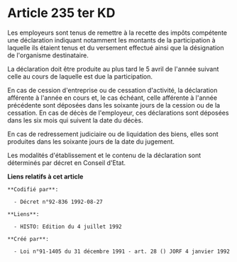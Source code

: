 # Article 235 ter KD

Les employeurs sont tenus de remettre à la recette des impôts compétente une déclaration indiquant notamment les montants de
la participation à laquelle ils étaient tenus et du versement effectué ainsi que la désignation de l'organisme destinataire.

La déclaration doit être produite au plus tard le 5 avril de l'année suivant celle au cours de laquelle est due la
participation.

En cas de cession d'entreprise ou de cessation d'activité, la déclaration afférente à l'année en cours et, le cas échéant,
celle afférente à l'année précédente sont déposées dans les soixante jours de la cession ou de la cessation. En cas de décès
de l'employeur, ces déclarations sont déposées dans les six mois qui suivent la date du décès.

En cas de redressement judiciaire ou de liquidation des biens, elles sont produites dans les soixante jours de la date du
jugement.

Les modalités d'établissement et le contenu de la déclaration sont déterminés par décret en Conseil d'Etat.

**Liens relatifs à cet article**

	**Codifié par**:

	  - Décret n°92-836 1992-08-27

	**Liens**:

	  - HISTO: Edition du 4 juillet 1992

	**Créé par**:

	  - Loi n°91-1405 du 31 décembre 1991 - art. 28 () JORF 4 janvier 1992
